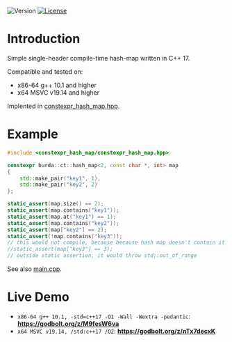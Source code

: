 ![Version](https://img.shields.io/badge/C++17-blue.svg)
[![License](https://img.shields.io/badge/license-MIT_License-blue.svg?style=flat)](LICENSE)

# Introduction
Simple single-header compile-time hash-map written in C++ 17.

Compatible and tested on:
* x86-64 g++ 10.1 and higher
* x64 MSVC v19.14 and higher

Implented in [constexpr_hash_map.hpp](include/constexpr_hash_map/constexpr_hash_map.hpp).

# Example
```cpp
#include <constexpr_hash_map/constexpr_hash_map.hpp>

constexpr burda::ct::hash_map<2, const char *, int> map
{
    std::make_pair("key1", 1),
    std::make_pair("key2", 2)
};

static_assert(map.size() == 2);
static_assert(map.contains("key1"));
static_assert(map.at("key1") == 1);
static_assert(map.contains("key2"));
static_assert(map["key2"] == 2);
static_assert(!map.contains("key3"));
// this would not compile, because because hash map doesn't contain it
//static_assert(map["key3"] == 3);
// outside static assertion, it would throw std::out_of_range
```

See also [main.cpp](main.cpp).

# Live Demo
* ```x86-64 g++ 10.1, -std=c++17 -O1 -Wall -Wextra -pedantic```: **https://godbolt.org/z/M9fesW6va**
* ```x64 MSVC v19.14, /std:c++17 /O2```: **https://godbolt.org/z/nTx7decxK**
